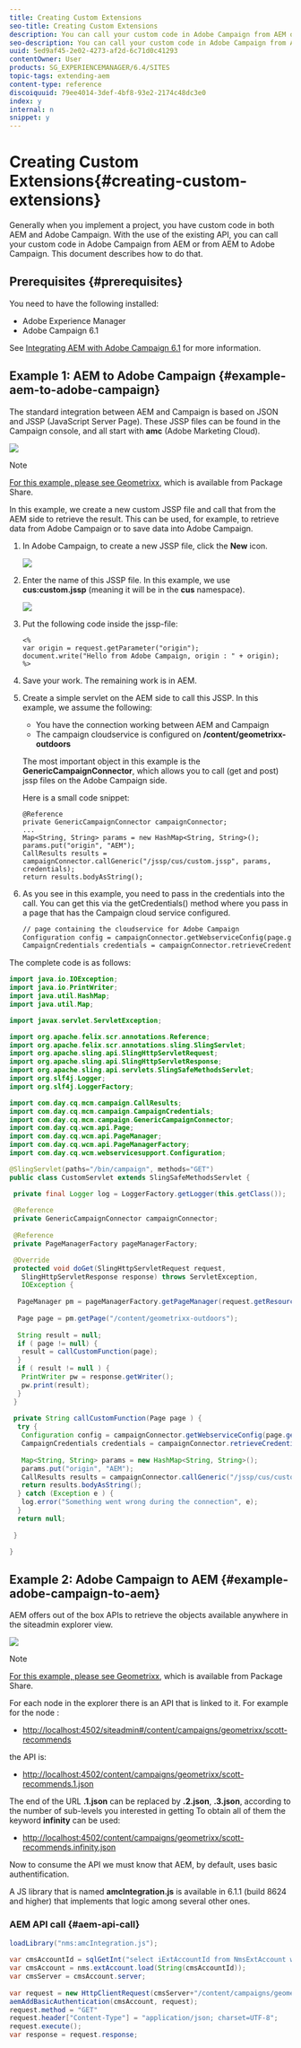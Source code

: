 ```yaml
---
title: Creating Custom Extensions
seo-title: Creating Custom Extensions
description: You can call your custom code in Adobe Campaign from AEM or from AEM to Adobe Campaign
seo-description: You can call your custom code in Adobe Campaign from AEM or from AEM to Adobe Campaign
uuid: 5ed9af45-2e02-4273-af2d-6c71d0c41293
contentOwner: User
products: SG_EXPERIENCEMANAGER/6.4/SITES
topic-tags: extending-aem
content-type: reference
discoiquuid: 79ee4014-3def-4bf8-93e2-2174c48dc3e0
index: y
internal: n
snippet: y
---
```


# Creating Custom Extensions{#creating-custom-extensions}

Generally when you implement a project, you have custom code in both AEM and Adobe Campaign. With the use of the existing API, you can call your custom code in Adobe Campaign from AEM or from AEM to Adobe Campaign. This document describes how to do that.

## Prerequisites {#prerequisites}

You need to have the following installed:

* Adobe Experience Manager
* Adobe Campaign 6.1

See [Integrating AEM with Adobe Campaign 6.1](../../../sites/administering/using/campaignonpremise.md) for more information.

## Example 1: AEM to Adobe Campaign {#example-aem-to-adobe-campaign}

The standard integration between AEM and Campaign is based on JSON and JSSP (JavaScript Server Page). These JSSP files can be found in the Campaign console, and all start with **amc** (Adobe Marketing Cloud).

![](assets/chlimage_1-16.png)

>[!NOTE]
>
>[For this example, please see Geometrixx](../../../sites/developing/using/we-retail.md#weretail), which is available from Package Share.

In this example, we create a new custom JSSP file and call that from the AEM side to retrieve the result. This can be used, for example, to retrieve data from Adobe Campaign or to save data into Adobe Campaign.

1. In Adobe Campaign, to create a new JSSP file, click the **New** icon.

   ![](do-not-localize/chlimage_1-4.png)

1. Enter the name of this JSSP file. In this example, we use **cus:custom.jssp** (meaning it will be in the **cus** namespace).

   ![](assets/chlimage_1-17.png)

1. Put the following code inside the jssp-file:

   ```
   <%
   var origin = request.getParameter("origin");
   document.write("Hello from Adobe Campaign, origin : " + origin);
   %>
   ```

1. Save your work. The remaining work is in AEM.
1. Create a simple servlet on the AEM side to call this JSSP. In this example, we assume the following:

    * You have the connection working between AEM and Campaign
    * The campaign cloudservice is configured on **/content/geometrixx-outdoors**

   The most important object in this example is the **GenericCampaignConnector**, which allows you to call (get and post) jssp files on the Adobe Campaign side.

   Here is a small code snippet:

   ```
   @Reference
   private GenericCampaignConnector campaignConnector;
   ...
   Map<String, String> params = new HashMap<String, String>();
   params.put("origin", "AEM"); 
   CallResults results = campaignConnector.callGeneric("/jssp/cus/custom.jssp", params, credentials);
   return results.bodyAsString();
   ```

1. As you see in this example, you need to pass in the credentials into the call. You can get this via the getCredentials() method where you pass in a page that has the Campaign cloud service configured.

   ```xml
   // page containing the cloudservice for Adobe Campaign
   Configuration config = campaignConnector.getWebserviceConfig(page.getContentResource().getParent());
   CampaignCredentials credentials = campaignConnector.retrieveCredentials(config);
   ```

The complete code is as follows:

```java
import java.io.IOException;
import java.io.PrintWriter;
import java.util.HashMap;
import java.util.Map;

import javax.servlet.ServletException;

import org.apache.felix.scr.annotations.Reference;
import org.apache.felix.scr.annotations.sling.SlingServlet;
import org.apache.sling.api.SlingHttpServletRequest;
import org.apache.sling.api.SlingHttpServletResponse;
import org.apache.sling.api.servlets.SlingSafeMethodsServlet;
import org.slf4j.Logger;
import org.slf4j.LoggerFactory;

import com.day.cq.mcm.campaign.CallResults;
import com.day.cq.mcm.campaign.CampaignCredentials;
import com.day.cq.mcm.campaign.GenericCampaignConnector;
import com.day.cq.wcm.api.Page;
import com.day.cq.wcm.api.PageManager;
import com.day.cq.wcm.api.PageManagerFactory;
import com.day.cq.wcm.webservicesupport.Configuration;

@SlingServlet(paths="/bin/campaign", methods="GET")
public class CustomServlet extends SlingSafeMethodsServlet {

 private final Logger log = LoggerFactory.getLogger(this.getClass());
 
 @Reference
 private GenericCampaignConnector campaignConnector;
 
 @Reference
 private PageManagerFactory pageManagerFactory;

 @Override
 protected void doGet(SlingHttpServletRequest request,
   SlingHttpServletResponse response) throws ServletException,
   IOException {
  
  PageManager pm = pageManagerFactory.getPageManager(request.getResourceResolver());
  
  Page page = pm.getPage("/content/geometrixx-outdoors");
  
  String result = null;
  if ( page != null) {
   result = callCustomFunction(page);
  }
  if ( result != null ) {
   PrintWriter pw = response.getWriter();
   pw.print(result);
  }
 }
 
 private String callCustomFunction(Page page ) {
  try {
   Configuration config = campaignConnector.getWebserviceConfig(page.getContentResource().getParent());
   CampaignCredentials credentials = campaignConnector.retrieveCredentials(config);
   
   Map<String, String> params = new HashMap<String, String>();
   params.put("origin", "AEM");
   CallResults results = campaignConnector.callGeneric("/jssp/cus/custom.jssp", params, credentials);
   return results.bodyAsString();
  } catch (Exception e ) {
   log.error("Something went wrong during the connection", e);
  }
  return null;
  
 }

}
```

## Example 2: Adobe Campaign to AEM {#example-adobe-campaign-to-aem}

AEM offers out of the box APIs to retrieve the objects available anywhere in the siteadmin explorer view.

![](assets/chlimage_1-18.png)

>[!NOTE]
>
>[For this example, please see Geometrixx](../../../sites/developing/using/we-retail.md#weretail), which is available from Package Share.

For each node in the explorer there is an API that is linked to it. For example for the node :

* [http://localhost:4502/siteadmin#/content/campaigns/geometrixx/scott-recommends](http://localhost:4502/siteadmin#/content/campaigns/geometrixx/scott-recommends)

the API is:

* [http://localhost:4502/content/campaigns/geometrixx/scott-recommends.1.json](http://localhost:4502/content/campaigns/geometrixx/scott-recommends.2.json)

The end of the URL **.1.json** can be replaced by **.2.json**, **.3.json**, according to the number of sub-levels you interested in getting To obtain all of them the keyword **infinity** can be used:

* [http://localhost:4502/content/campaigns/geometrixx/scott-recommends.infinity.json](http://localhost:4502/content/campaigns/geometrixx/scott-recommends.2.json)

Now to consume the API we must know that AEM, by default, uses basic authentification.

A JS library that is named **amcIntegration.js** is available in 6.1.1 (build 8624 and higher) that implements that logic among several other ones.

### AEM API call {#aem-api-call}

```java
loadLibrary("nms:amcIntegration.js");
 
var cmsAccountId = sqlGetInt("select iExtAccountId from NmsExtAccount where sName=$(sz)","aemInstance")
var cmsAccount = nms.extAccount.load(String(cmsAccountId));
var cmsServer = cmsAccount.server;
 
var request = new HttpClientRequest(cmsServer+"/content/campaigns/geometrixx.infinity.json")
aemAddBasicAuthentication(cmsAccount, request);
request.method = "GET"
request.header["Content-Type"] = "application/json; charset=UTF-8";
request.execute();
var response = request.response;
```

